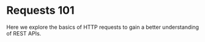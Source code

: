 # Requests 101

Here we explore the basics of HTTP requests to gain a better understanding of REST APIs.
